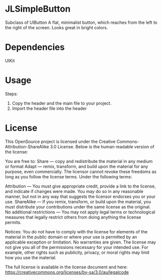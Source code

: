 JLSimpleButton
=============
Subclass of UIButton
A flat, minimalist button, which reaches from the left to the right of the screen. Looks great in bright colors.

Dependencies
=============
UIKit

Usage
=============
Steps:
  1. Copy the header and the main file to your project.
  2. Import the header file into the header

License
=============
This OpenSource project is licensed under the Creative Commons-Attribution-ShareAlike 3.0 License.
Below is the human readable version of the license:

You are free to:
Share — copy and redistribute the material in any medium or format
Adapt — remix, transform, and build upon the material
for any purpose, even commercially.
The licensor cannot revoke these freedoms as long as you follow the license terms.
Under the following terms:

Attribution — You must give appropriate credit, provide a link to the license, and indicate if changes were made. You may do so in any reasonable manner, but not in any way that suggests the licensor endorses you or your use.
ShareAlike — If you remix, transform, or build upon the material, you must distribute your contributions under the same license as the original.
No additional restrictions — You may not apply legal terms or technological measures that legally restrict others from doing anything the license permits.

Notices:
You do not have to comply with the license for elements of the material in the public domain or where your use is permitted by an applicable exception or limitation.
No warranties are given. The license may not give you all of the permissions necessary for your intended use. For example, other rights such as publicity, privacy, or moral rights may limit how you use the material.

The full license is available in the license document and here: https://creativecommons.org/licenses/by-sa/3.0/au/legalcode
